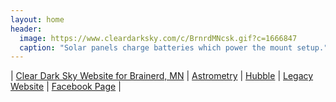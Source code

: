 ```yaml
---
layout: home
header:
  image: https://www.cleardarksky.com/c/BrnrdMNcsk.gif?c=1666847
  caption: "Solar panels charge batteries which power the mount setup."
---
```

\| [Clear Dark Sky Website for Brainerd, MN](https://www.cleardarksky.com/c/BrnrdMNkey.html) \| [Astrometry](https://www.flickr.com/groups/astrometry/) \| [Hubble](https://esahubble.org/images/archive/top100/) \| [Legacy Website](https://jahardy33.wordpress.com/) \| [Facebook Page](https://www.facebook.com/profile.php?id=100063545114597) \|